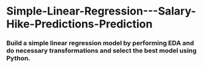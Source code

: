 # Simple-Linear-Regression---Salary-Hike-Predictions-Prediction

### Build a simple linear regression model by performing EDA and do necessary transformations and select the best model using Python.
